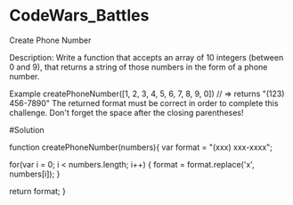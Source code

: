 # CodeWars_Battles
Create Phone Number


Description:
Write a function that accepts an array of 10 integers (between 0 and 9), that returns a string of those numbers in the form of a phone number.

Example
createPhoneNumber([1, 2, 3, 4, 5, 6, 7, 8, 9, 0]) // => returns "(123) 456-7890"
The returned format must be correct in order to complete this challenge.
Don't forget the space after the closing parentheses!


#Solution

function createPhoneNumber(numbers){
  var format = "(xxx) xxx-xxxx";
  
  for(var i = 0; i < numbers.length; i++)
  {
    format = format.replace('x', numbers[i]);
  }
  
  return format;
}
